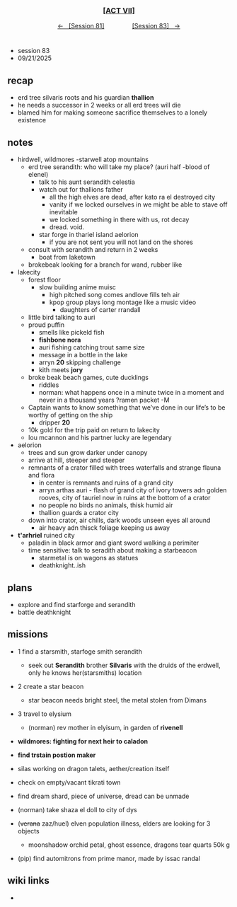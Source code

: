 
<div align="center">
  <h3 align="center"><a href="https://github.com/h-griffin/dnd-notes/blob/main/grimmhaus/act-VII" >[ACT VII]</a></h3>
  <p align="center">
    <a href="https://github.com/h-griffin/dnd-notes/blob/main/grimmhaus/act-VII/24-02-05.md" >&larr; &nbsp; [Session 81]</a>
    &nbsp;&nbsp;&nbsp;&nbsp;&nbsp;&nbsp;&nbsp;&nbsp;&nbsp;&nbsp;&nbsp;&nbsp;&nbsp;&nbsp;
    <a href="https://github.com/h-griffin/dnd-notes/blob/main/grimmhaus/act-VII/25-02-12.md" >[Session 83] &nbsp; &rarr;</a>
  </p>
</div>

#
- session 83
- 09/21/2025

## recap
- erd tree silvaris roots and his guardian **thallion**
- he needs a successor in 2 weeks or all erd trees will die
- blamed him for making someone sacrifice themselves to a lonely existence

## notes
- hirdwell, wildmores -starwell atop mountains
    - erd tree serandith: who will take my place? (auri half -blood of elenel)
        - talk to his aunt serandith celestia
        - watch out for thallions father
            - all the high elves are dead, after kato ra el destroyed city
            - vanity if we locked ourselves in we might be able to stave off inevitable
            - we locked something in there with us, rot decay
            - dread. void.
        - star forge in thariel island aelorion
            - if you are not sent you will not land on the shores
    - consult with serandith and return in 2 weeks
        - boat from laketown
    - brokebeak looking for a branch for wand, rubber like
- lakecity
    - forest floor
        - slow building anime muisc
            - high pitched song comes andlove fills teh air
            - kpop group plays long montage like a music video
                - daughters of carter rrandall
    - little bird talking to auri
    - proud puffin
        - smells like pickeld fish
        - **fishbone nora**
        - auri fishing catching trout same size
        - message in a bottle in the lake
        - arryn **20** skipping challenge
        - kith meets **jory**
    - broke beak beach games, cute ducklings
        - riddles
        - norman: what happens once in a minute twice in a moment and never in a thousand years ?ramen packet -M
    - Captain wants to know something that we’ve done in our life’s to be worthy of getting on the ship
        - dripper **20**
    - 10k gold for the trip paid on return to lakecity
    - lou mcannon and his partner lucky are legendary
- aelorion
    - trees and sun grow darker under canopy
    - arrive at hill, steeper and steeper
    - remnants of a crator filled with trees waterfalls and strange flauna and flora
        - in center is remnants and ruins of a grand city
        - arryn arthas auri - flash of grand city of ivory towers adn golden rooves, city of tauriel now in ruins at the bottom of a crator
        - no people no birds no animals, thisk humid air
        - thallion guards a crator city
    - down into crator, air chills, dark woods unseen eyes all around
        - air heavy adn thisck foliage keeping us away
- **t'arhriel** ruined city
    - paladin in black armor and giant sword walking a perimiter
    - time sensitive: talk to seradith about making a starbeacon
        - starmetal is on wagons as statues
        - deathknight..ish

## plans
- explore and find starforge and serandith
- battle deathknight

## missions
- 1 find a starsmith, starfoge smith serandith
    - seek out **Serandith** brother **Silvaris** with the druids of the erdwell, only he knows her(starsmiths) location
- 2 create a star beacon
    - star beacon needs bright steel, the metal stolen from Dimans
- 3 travel to elysium
    - (norman) rev mother in elyisum, in garden of **rivenell**
- **wildmores: fighting for next heir to caladon**
- **find trstain postion maker**
- silas working on dragon talets, aether/creation itself

- check on empty/vacant tikrati town
- find dream shard, piece of universe, dread can be unmade
- (norman) take shaza el doll to city of dys
- (~~verana~~ zaz/huel) elven population illness, elders are looking for 3 objects
    - moonshadow orchid petal, ghost essence, dragons tear quarts 50k g
- (pip) find automitrons from prime manor, made by issac randal

## wiki links
-  
